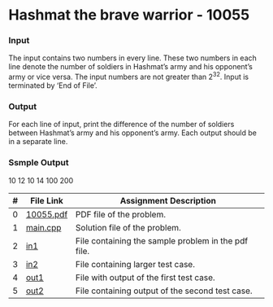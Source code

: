 # Hashmat the brave warrior - 10055
### Input
The input contains two numbers in every line. These two numbers in each line denote the number
of soldiers in Hashmat’s army and his opponent’s army or vice versa. The input numbers are not greater
than 2<sup>32</sup>. Input is terminated by ‘End of File’.

### Output
For each line of input, print the difference of the number of soldiers between Hashmat’s army and his
opponent’s army. Each output should be in a separate line.

### Ssmple Output
10 12
10 14
100 200

|  #  | File Link | Assignment Description |
| :-: | ----------- | ---------------------- |
|  0  | [10055.pdf](https://github.com/Sudhir0228/4883-Programming_Techniques_Ray/blob/main/Assignments/P10055/10055.pdf)     | PDF file of the problem.          |
|  1  | [main.cpp](https://github.com/Sudhir0228/4883-Programming_Techniques_Ray/blob/main/Assignments/P10055/main.cpp)     | Solution file of the problem.          |
|  2  | [in1](https://github.com/Sudhir0228/4883-Programming_Techniques_Ray/blob/main/Assignments/P10055/in1)     | File containing the sample problem in the pdf file.          |
|  3  | [in2](https://github.com/Sudhir0228/4883-Programming_Techniques_Ray/blob/main/Assignments/P10055/in2)     | File containing larger test case.         |
|  4  | [out1](https://github.com/Sudhir0228/4883-Programming_Techniques_Ray/blob/main/Assignments/P10055/out1)     | File with output of the first test case.         |
|  5  | [out2](https://github.com/Sudhir0228/4883-Programming_Techniques_Ray/blob/main/Assignments/P10055/out2)     | File containing output of the second test case.         |
